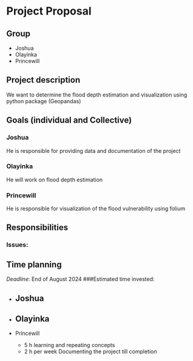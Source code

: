 # Project Proposal

## Group
 - Joshua 
 - Olayinka
 - Princewill

## Project description
We want to determine the flood depth estimation and visualization using python package (Geopandas)
## Goals (individual and Collective)

### Joshua
He is responsible for providing data and documentation of the project

### Olayinka
He will work on flood depth estimation 

### Princewill
He is responsible for visualization of the flood vulnerability using folium

## Responsibilities  

### Issues:


## Time planning
*Deadline*: End of August 2024
###Estimated time invested:
- Joshua
  - 
   
- Olayinka
  - 
 
- Princewill
  - 5 h learning and repeating concepts
  - 2 h per week Documenting the project till completion
   
